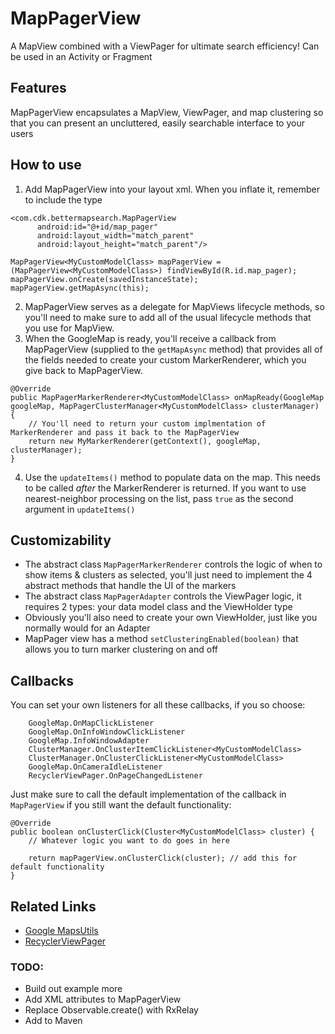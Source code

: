 # MapPagerView

A MapView combined with a ViewPager for ultimate search efficiency! Can be used in an Activity or Fragment

## Features
MapPagerView encapsulates a MapView, ViewPager, and map clustering so that you can present an uncluttered, easily searchable interface to your users

## How to use
1. Add MapPagerView into your layout xml. When you inflate it, remember to include the type

  ```
  <com.cdk.bettermapsearch.MapPagerView
        android:id="@+id/map_pager"
        android:layout_width="match_parent"
        android:layout_height="match_parent"/>
```
  ```
  MapPagerView<MyCustomModelClass> mapPagerView = (MapPagerView<MyCustomModelClass>) findViewById(R.id.map_pager);
  mapPagerView.onCreate(savedInstanceState);
  mapPagerView.getMapAsync(this);
  ```
2. MapPagerView serves as a delegate for MapViews lifecycle methods, so you'll need to make sure to add all of the usual lifecycle methods that you use for MapView.
3. When the GoogleMap is ready, you'll receive a callback from MapPagerView (supplied to the `getMapAsync` method) that provides all of the fields needed to create your custom MarkerRenderer, which you give back to MapPagerView.

```
@Override
public MapPagerMarkerRenderer<MyCustomModelClass> onMapReady(GoogleMap googleMap, MapPagerClusterManager<MyCustomModelClass> clusterManager) {
    // You'll need to return your custom implmentation of MarkerRenderer and pass it back to the MapPagerView
    return new MyMarkerRenderer(getContext(), googleMap, clusterManager);
}
```

4. Use the `updateItems()` method to populate data on the map. This needs to be called _after_ the MarkerRenderer is returned. If you want to use nearest-neighbor processing on the list, pass `true` as the second argument in `updateItems()`

## Customizability
* The abstract class `MapPagerMarkerRenderer` controls the logic of when to show items & clusters as selected, you'll just need to implement the 4 abstract methods that handle the UI of the markers
* The abstract class `MapPagerAdapter` controls the ViewPager logic, it requires 2 types: your data model class and the ViewHolder type
* Obviously you'll also need to create your own ViewHolder, just like you normally would for an Adapter
* MapPager view has a method `setClusteringEnabled(boolean)` that allows you to turn marker clustering on and off

## Callbacks
You can set your own listeners for all these callbacks, if you so choose:
```
    GoogleMap.OnMapClickListener
    GoogleMap.OnInfoWindowClickListener
    GoogleMap.InfoWindowAdapter
    ClusterManager.OnClusterItemClickListener<MyCustomModelClass>
    ClusterManager.OnClusterClickListener<MyCustomModelClass>
    GoogleMap.OnCameraIdleListener
    RecyclerViewPager.OnPageChangedListener
```
Just make sure to call the default implementation of the callback in `MapPagerView` if you still want the default functionality:
```
@Override
public boolean onClusterClick(Cluster<MyCustomModelClass> cluster) {
    // Whatever logic you want to do goes in here
    
    return mapPagerView.onClusterClick(cluster); // add this for default functionality
}
```

## Related Links
* [Google MapsUtils](https://developers.google.com/maps/documentation/android-api/utility/)
* [RecyclerViewPager](https://github.com/lsjwzh/RecyclerViewPager)

### TODO: 
- Build out example more
- Add XML attributes to MapPagerView
- Replace Observable.create() with RxRelay
- Add to Maven
